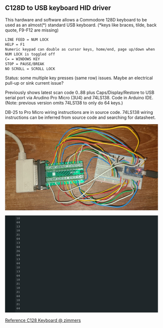 ## C128D to USB keyboard HID driver ##

This hardware and software allows a Commodore 128D keyboard to be used as an almost(*) standard USB keyboard. (*keys like braces, tilde, back quote, F9-F12 are missing)

    LINE FEED = NUM LOCK
    HELP = F1
    Numeric keypad can double as cursor keys, home/end, page up/down when NUM LOCK is toggled off
    C= = WINDOWS KEY
    STOP = PAUSE/BREAK
    NO SCROLL = SCROLL LOCK

Status: some multiple key presses (same row) issues.  Maybe an electrical pull-up or sink current issue?

Previously shows latest scan code 0..88 plus Caps/Display/Restore to USB serial port via Arudino Pro Micro (3U4) and 74LS138.  Code in Arduino IDE.
(Note: previous version omits 74LS138 to only do 64 keys.)

DB-25 to Pro Micro wiring instructions are in source code.  74LS138 wiring instructions can be inferred from source code and searching for datasheet.

![prototype2.jpg](prototype2.jpg)

![serialout.jpg](serialout.jpg)

[Reference C128 Keyboard @ zimmers](http://www.zimmers.net/anonftp/pub/cbm/schematics/computers/c128/servicemanuals/manual/51.gif)
